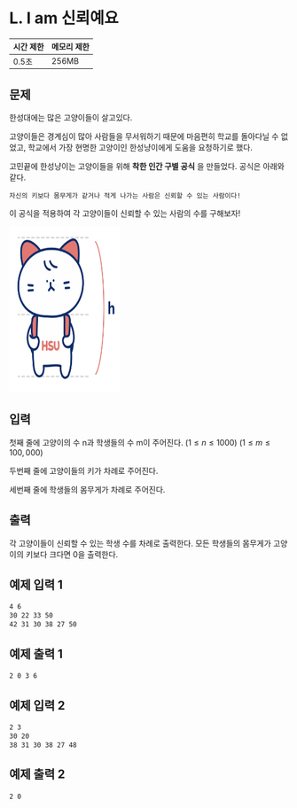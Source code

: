 # L. I am 신뢰예요

| 시간 제한 | 메모리 제한 |
| --- | --- |
| 0.5초 | 256MB |

## 문제
한성대에는 많은 고양이들이 살고있다.

고양이들은 경계심이 많아 사람들을 무서워하기 때문에 마음편히 학교를 돌아다닐 수 없었고, 학교에서 가장 현명한 고양이인 한성냥이에게 도움을 요청하기로 했다.

고민끝에 한성냥이는 고양이들을 위해 **착한 인간 구별 공식** 을 만들었다. 공식은 아래와 같다.

```
자신의 키보다 몸무게가 같거나 적게 나가는 사람은 신뢰할 수 있는 사람이다!
```

이 공식을 적용하여 각 고양이들이 신뢰할 수 있는 사람의 수를 구해보자!

<img src="/assets/hansungNyang.png" width="200" height="300">


## 입력
첫째 줄에 고양이의 수 n과 학생들의 수 m이 주어진다. $(1 \leq n \leq 1000)$ $(1 \leq m \leq 100,000)$

두번째 줄에 고양이들의 키가 차례로 주어진다.

세번째 줄에 학생들의 몸무게가 차례로 주어진다.

## 출력
각 고양이들이 신뢰할 수 있는 학생 수를 차례로 출력한다.
모든 학생들의 몸무게가 고양이의 키보다 크다면 0을 출력한다.

## 예제 입력 1

```
4 6
30 22 33 50
42 31 30 38 27 50
```

## 예제 출력 1

```
2 0 3 6
```

## 예제 입력 2

```
2 3
30 20
38 31 30 38 27 48
```

## 예제 출력 2

```
2 0
```

